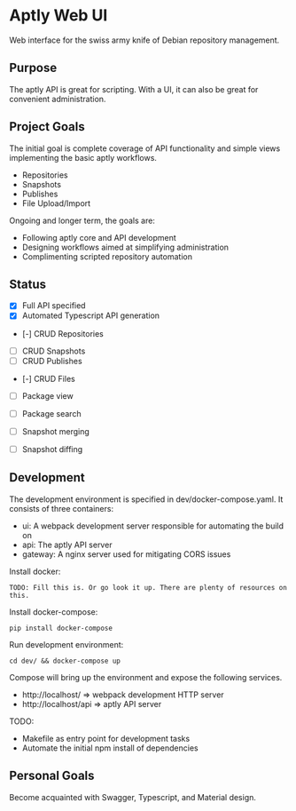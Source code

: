# Aptly Web UI #
Web interface for the swiss army knife of Debian repository management.


## Purpose ##
The aptly API is great for scripting. With a UI, it can also be great for
convenient administration.


## Project Goals ##
The initial goal is complete coverage of API functionality and simple views
implementing the basic aptly workflows.

 * Repositories
 * Snapshots
 * Publishes
 * File Upload/Import

Ongoing and longer term, the goals are:

 * Following aptly core and API development
 * Designing workflows aimed at simplifying administration
 * Complimenting scripted repository automation


## Status ##
- [X] Full API specified
- [X] Automated Typescript API generation
- [-] CRUD Repositories
- [ ] CRUD Snapshots
- [ ] CRUD Publishes
- [-] CRUD Files
- [ ] Package view
- [ ] Package search
- [ ] Snapshot merging
- [ ] Snapshot diffing


## Development ##
The development environment is specified in dev/docker-compose.yaml. It consists
of three containers:

 * ui: A webpack development server responsible for automating the build on
 * api: The aptly API server
 * gateway: A nginx server used for mitigating CORS issues

Install docker:
```
TODO: Fill this is. Or go look it up. There are plenty of resources on this.
```

Install docker-compose:
```
pip install docker-compose
```

Run development environment:
```
cd dev/ && docker-compose up
```

Compose will bring up the environment and expose the following
services.

 * http://localhost/ => webpack development HTTP server
 * http://localhost/api => aptly API server

TODO:

 * Makefile as entry point for development tasks
 * Automate the initial npm install of dependencies


## Personal Goals ##
Become acquainted with Swagger, Typescript, and Material design.
